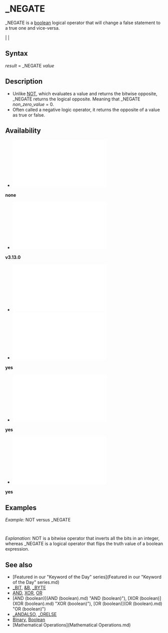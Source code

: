 # _NEGATE

_NEGATE is a [boolean](boolean.md) logical operator that will change a false statement to a true one and vice-versa.

  

|  |

## Syntax

*result* = _NEGATE *value*
  

## Description

* Unlike [NOT](NOT.md), which evaluates a value and returns the bitwise opposite, _NEGATE returns the logical opposite. Meaning that _NEGATE *non_zero_value* = 0.
* Often called a negative logic operator, it returns the opposite of a value as true or false.

  

## Availability

* [![none](![none.md)](File:Qb64.png "none")

**none**
* [![v3.13.0](![v3.13.0.md)](File:Qbpe.png "v3.13.0")

**v3.13.0**
* [![Apix.png](![Apix.png.md)](File:Apix.png)
* [![yes](![yes.md)](File:Win.png "yes")

**yes**
* [![yes](![yes.md)](File:Lnx.png "yes")

**yes**
* [![yes](![yes.md)](File:Osx.png "yes")

**yes**

  

## Examples

*Example:* NOT versus _NEGATE

``` [DECLARE LIBRARY](DECLARE LIBRARY.md)     [FUNCTION](FUNCTION.md) isdigit& ([BYVAL](BYVAL.md) n [AS](AS.md) [LONG](LONG.md)) [END DECLARE](END DECLARE.md)  [IF](IF.md) [NOT](NOT.md) isdigit([ASC](ASC.md) "ASC (function)")("1")) [THEN](THEN.md)     [PRINT](PRINT.md) "NOT: 1 is not a digit." [ELSE](ELSE.md)     [PRINT](PRINT.md) "NOT: 1 is a digit." [END IF](END IF.md)  [IF](IF.md) _NEGATE isdigit([ASC](ASC.md) "ASC (function)")("1")) [THEN](THEN.md)     [PRINT](PRINT.md) "_NEGATE: 1 is not a digit." [ELSE](ELSE.md)     [PRINT](PRINT.md) "_NEGATE: 1 is a digit." [END IF](END IF.md)  [END](END.md)  
```

``` NOT: 1 is not a digit. _NEGATE: 1 is a digit.  
```

*Explanation:* NOT is a bitwise operator that inverts all the bits in an integer, whereas _NEGATE is a logical operator that flips the truth value of a boolean expression.
  

## See also

* [Featured in our "Keyword of the Day" series](Featured in our "Keyword of the Day" series.md)
* [_BIT](_BIT.md), [&B](&B.md), [_BYTE](_BYTE.md)
* [AND](AND.md), [XOR](XOR.md), [OR](OR.md)
* [AND (boolean)](AND (boolean).md) "AND (boolean)"), [XOR (boolean)](XOR (boolean).md) "XOR (boolean)"), [OR (boolean)](OR (boolean).md) "OR (boolean)")
* [_ANDALSO](_ANDALSO.md), [_ORELSE](_ORELSE.md)
* [Binary](Binary.md), [Boolean](Boolean.md)
* [Mathematical Operations](Mathematical Operations.md)

  
